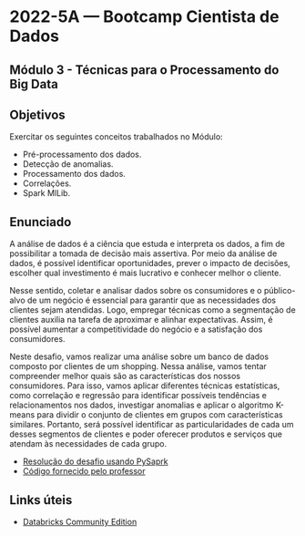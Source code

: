 # 2022-5A — Bootcamp Cientista de Dados

## Módulo 3 - Técnicas para o Processamento do Big Data

## Objetivos

Exercitar os seguintes conceitos trabalhados no Módulo:

- Pré-processamento dos dados.
- Detecção de anomalias.
- Processamento dos dados.
- Correlações.
- Spark MlLib.

## Enunciado

A análise de dados é a ciência que estuda e interpreta os dados, a fim de possibilitar a tomada de decisão mais assertiva. Por meio da análise de dados, é possível identificar oportunidades, prever o impacto de decisões, escolher qual investimento é mais lucrativo e conhecer melhor o cliente.

Nesse sentido, coletar e analisar dados sobre os consumidores e o público-alvo de um negócio é essencial para garantir que as necessidades dos clientes sejam atendidas. Logo, empregar técnicas como a segmentação de clientes auxilia na tarefa de aproximar e alinhar expectativas. Assim, é possível aumentar a competitividade do negócio e a satisfação dos consumidores.

Neste desafio, vamos realizar uma análise sobre um banco de dados composto por clientes de um shopping. Nessa análise, vamos tentar compreender melhor quais são as características dos nossos consumidores. Para isso, vamos aplicar diferentes técnicas estatísticas, como correlação e regressão para identificar possíveis tendências e relacionamentos nos dados, investigar anomalias e aplicar o algoritmo K-means para dividir o conjunto de clientes em grupos com características similares. Portanto, será possível identificar as particularidades de cada um desses segmentos de clientes e poder oferecer produtos e serviços que atendam às necessidades de cada grupo.

- [Resolução do desafio usando PySaprk](resolucao_desafio_pyspark.ipynb)
- [Código fornecido pelo professor](desafio_bootcamp_TPD.ipynb)

## Links úteis

- [Databricks Community Edition](https://community.cloud.databricks.com/)
